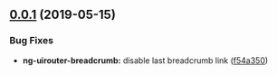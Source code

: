 ## [0.0.1](https://github.com/ovh-ux/manager/compare/@ovh-ux/ng-uirouter-breadcrumb@0.0.0...@ovh-ux/ng-uirouter-breadcrumb@0.0.1) (2019-05-15)


### Bug Fixes

* **ng-uirouter-breadcrumb:** disable last breadcrumb link ([f54a350](https://github.com/ovh-ux/manager/commit/f54a350))



